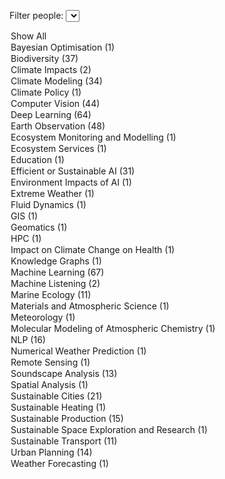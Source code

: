 <label for="tagFilter">Filter people:</label>
<select id="tagFilter">
<option value="all">Show All</option>
<option value="Bayesian Optimisation">Bayesian Optimisation (1)</option>
<option value="Biodiversity">Biodiversity (37)</option>
<option value="Climate Impacts">Climate Impacts (2)</option>
<option value="Climate Modeling">Climate Modeling (34)</option>
<option value="Climate Policy">Climate Policy (1)</option>
<option value="Computer Vision">Computer Vision (44)</option>
<option value="Deep Learning">Deep Learning (64)</option>
<option value="Earth Observation">Earth Observation (48)</option>
<option value="Ecosystem Monitoring and Modelling">Ecosystem Monitoring and Modelling (1)</option>
<option value="Ecosystem Services">Ecosystem Services (1)</option>
<option value="Education">Education (1)</option>
<option value="Efficient or Sustainable AI">Efficient or Sustainable AI (31)</option>
<option value="Environment Impacts of AI">Environment Impacts of AI (1)</option>
<option value="Extreme Weather">Extreme Weather (1)</option>
<option value="Fluid Dynamics">Fluid Dynamics (1)</option>
<option value="GIS">GIS (1)</option>
<option value="Geomatics">Geomatics (1)</option>
<option value="HPC">HPC (1)</option>
<option value="Impact on Climate Change on Health">Impact on Climate Change on Health (1)</option>
<option value="Knowledge Graphs">Knowledge Graphs (1)</option>
<option value="Machine Learning">Machine Learning (67)</option>
<option value="Machine Listening">Machine Listening (2)</option>
<option value="Marine Ecology">Marine Ecology (11)</option>
<option value="Materials and Atmospheric Science">Materials and Atmospheric Science (1)</option>
<option value="Meteorology">Meteorology (1)</option>
<option value="Molecular Modeling of Atmospheric Chemistry">Molecular Modeling of Atmospheric Chemistry (1)</option>
<option value="NLP">NLP (16)</option>
<option value="Numerical Weather Prediction">Numerical Weather Prediction (1)</option>
<option value="Remote Sensing">Remote Sensing (1)</option>
<option value="Soundscape Analysis">Soundscape Analysis (13)</option>
<option value="Spatial Analysis">Spatial Analysis (1)</option>
<option value="Sustainable Cities">Sustainable Cities (21)</option>
<option value="Sustainable Heating">Sustainable Heating (1)</option>
<option value="Sustainable Production">Sustainable Production (15)</option>
<option value="Sustainable Space Exploration and Research">Sustainable Space Exploration and Research (1)</option>
<option value="Sustainable Transport">Sustainable Transport (11)</option>
<option value="Urban Planning">Urban Planning (14)</option>
<option value="Weather Forecasting">Weather Forecasting (1)</option></select>

<script>
        document.getElementById('tagFilter').addEventListener('change', function () {
            const selectedTag = this.value;
            document.querySelectorAll('.content').forEach(div => {
                const tags = div.getAttribute('data-tags').split(',');
                if (selectedTag === 'all' || tags.includes(selectedTag)) {
                    div.classList.remove('hidden');
                } else {
                    div.classList.add('hidden');
                }
            });
        });
</script>

